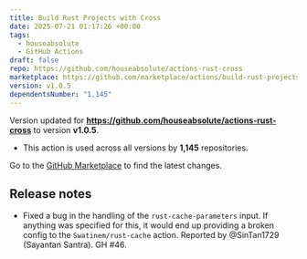 ```yaml
---
title: Build Rust Projects with Cross
date: 2025-07-21 01:17:26 +00:00
tags:
  - houseabsolute
  - GitHub Actions
draft: false
repo: https://github.com/houseabsolute/actions-rust-cross
marketplace: https://github.com/marketplace/actions/build-rust-projects-with-cross
version: v1.0.5
dependentsNumber: "1,145"
---
```



Version updated for **https://github.com/houseabsolute/actions-rust-cross** to version **v1.0.5**.
- This action is used across all versions by **1,145** repositories.

Go to the [GitHub Marketplace](https://github.com/marketplace/actions/build-rust-projects-with-cross) to find the latest changes.

## Release notes

- Fixed a bug in the handling of the `rust-cache-parameters` input. If anything was specified for this, it would end up providing a broken config to the `Swatinem/rust-cache` action. Reported by @SinTan1729 (Sayantan Santra). GH #46.

